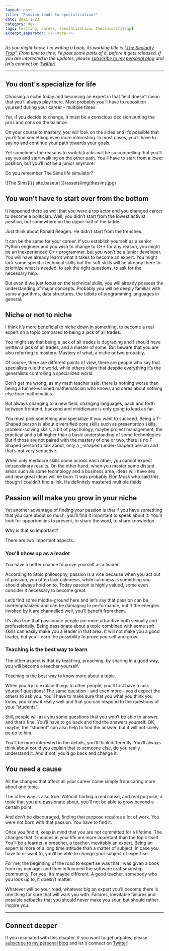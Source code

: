 ```yaml
---
layout: post
title: "Passion leads to specialization!"
date: 2021-1-23
category: dev
tags: [writing, career, specialization, thesenioritytrap]
excerpt_separator: <!--more-->
---
```

_As you might know, I'm writing a book, its working title is "[The Seniority Trap](https://dev.to/sandordargo/the-seniority-trap-20bn)". From time to time, I'll post some parts of it, before it gets released. If you are interested in the updates, please [subscribe to my personal blog](http://eepurl.com/gvcv1j) and let's connect on [Twitter](https://twitter.com/SandorDargo)!_
<!--more-->
---

## You dont's specialize for life
Choosing a niche today and becoming an expert in that field doesn’t mean that you’ll always play there. Most probably you’ll have to reposition yourself during your career - multiple times.

Yet, if you decide to change, it must be a conscious decision putting the pros and cons on the balance.

On your course to mastery, you will look on the sides and it’s possible that you’ll find something even more interesting. In most cases, you’ll have to say no and continue your path towards your goals. 

Yet sometimes the reasons to switch tracks will be so compelling that you’ll say yes and start walking on the other path. You'll have to start from a lower position, but you’ll not be a junior anymore. 

Do you remember The Sims life simulator?

![The Sims]({{ site.baseurl }}/assets/img/thesims.jpg)

## You won't have to start over from the bottom

It happened there as well that you were a top actor and you changed career to become a politician. Well, you didn’t start from the lowest activist position, but somewhere on the upper half of the ladder.

Just think about Ronald Reagen. He didn’t start from the trenches.

It can be the same for your career. If you establish yourself as a senior Python engineer and you wish to change to C++ for any reason, you might be an inexperienced C++ programmer, but you won’t be a junior developer. You will have already learnt what it takes to become an expert. You might lack some specific technical skills but the soft skills will be already there to prioritize what is needed, to ask the right questions, to ask for the necessary help.

But even if we just focus on the technical skills, you will already possess the understanding of major concepts. Probably you will be deeply familiar with some algorithms, data structures, the tidbits of programming languages in general.

## Niche or not to niche

I think it’s more beneficial to niche down in something, to become a real expert on a topic compared to being a jack of all trades.

You might say that being a jack of all trades is degrading and I should have written a jack of all trades, and a master of some. But beware that you are also referring to mastery. Mastery of what, a niche or two probably.

Of course, there are different points of view, there are people who say that specialists rule the world, while others claim that despite everything it’s the generalists controlling a specialized world.

Don’t get me wrong, as my math teacher said, there is nothing worse than being a tunnel-visioned mathematician who knows and cares about nothing else than mathematics.

But always changing to a new field, changing languages, back and forth between frontend, backend and middleware is only going to lead as far. 

You must pick something and specialize if you want to succeed. Being a T-Shaped person is about diversified core skills such as presentation skills, problem-solving skills, a bit of psychology, maybe project management, the practical and a bit higher than a basic understanding of some technologies. But if those are not paired with the mastery of one or two, there is no T-Shaped person to talk about, only a _-shaped (under-shaped) person and that’s not very seductive.

When only mediocre skills come across each other, you cannot expect extraordinary results. On the other hand, when you master some distant areas such as some technology and a business area, ideas will have sex and new great ideas will be born. It was probably Elon Musk who said this, though I couldn't find a link. He definitely mastered multiple fields.

## Passion will make you grow in your niche

Yet another advantage of finding your passion is that if you have something that you care about so much, you’ll find it important to speak about it. You’ll look for opportunities to present, to share the word, to share knowledge.

Why is that so important? 

There are two important aspects.

### You'll show up as a leader

You have a better chance to prove yourself as a leader.

According to Stoic philosophy, passion is a vice because when you act out of passion, you often lack calmness, while calmness is something you should always hold on to. Today passion is highly valued, some even consider it necessary to become great.

Let’s find some middle-ground here and let’s say that passion can be overemphasized and can be damaging to performance, but if the energies invoked by it are channelled well, you’ll benefit from them.

It’s also true that passionate people are more attractive both sexually and professionally. Being passionate about a topic combined with some soft skills can easily make you a leader in that area. It will not make you a good leader, but you’ll earn the possibility to prove yourself and grow.

### Teaching is the best way to learn

The other aspect is that by teaching, preaching, by sharing in a good way, you will become a teacher yourself. 

Teaching is the best way to know more about a topic. 

When you try to explain things to other people, you’ll first have to ask yourself questions! The same question - and even more - you’d expect the others to ask you. You’ll have to make sure that you what you think you know, you know it really well and that you can respond to the questions of your “students”.

Still, people will ask you some questions that you won’t be able to answer, and that’s fine. You’ll have to go back and find the answers yourself. OK, maybe, the “student” can also help to find the answer, but it will not solely be up to him.

You’ll be more interested in the details, you’ll think differently. You’ll always think about could you explain that to someone else, do you really understand it. And if not, you’d go back and change it.

## You need a cause

All the changes that affect all your career come simply from caring more about one topic.

The other way is also true. Without finding a real cause, and real purpose, a topic that you are passionate about, you’ll not be able to grow beyond a certain point.

And don’t be discouraged, finding that purpose requires a lot of work. You were not born with that passion. You have to find it. 

Once you find it, keep in mind that you are not committed for a lifetime. The changes that it induces in your life are more important than the topic itself. You’ll be a learner, a preacher, a teacher, inevitably an expert. Being an expert is more of a long time attitude than a matter of subject. In case you have to or want to, you’ll be able to change your subject of expertise.

For me, the beginning of the road to expertise was that I was given a book from my manager and then influenced the software craftsmanship community. For you, it’s maybe different. A good teacher, somebody who you look up to, it doesn’t matter.

Whatever will be your road, whatever big an expert you’ll become there is one thing for sure that will walk you with. Failures, inevitable failures and possible setbacks that you should never make you sour, but should rather inspire you.

---

## Connect deeper

If you resonated with this chapter, if you want to get udpates, please [subscribe to my personal blog](http://eepurl.com/gvcv1j) and let's connect on [Twitter](https://twitter.com/SandorDargo)!
